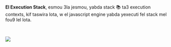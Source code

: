 <!-- Its just a stack 📚 of execution contexts, and which ever one at the top its the one that is currently running.   -->

**El Execution Stack**, esmou 3la jesmou, yabda stack 📚 ta3 execution contexts, kif taswira lota, w el javascript engine yabda yexecuti fel stack mel fou9 lel lota.

</br>

![](https://cpentalk.com/?qa=blob&qa_blobid=6137021251521763964)
